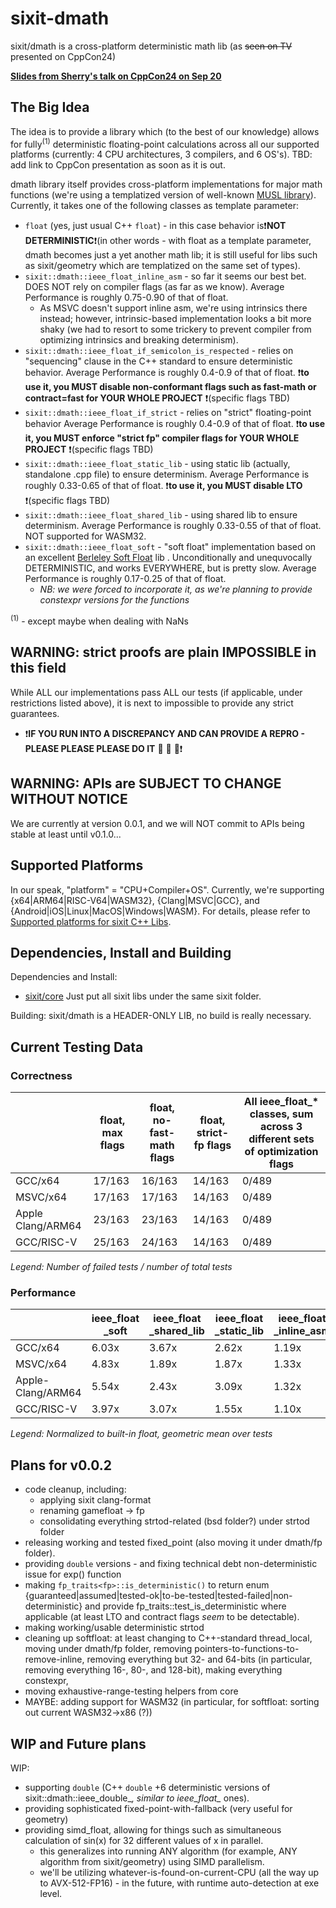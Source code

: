 # sixit-dmath
sixit/dmath is a cross-platform deterministic math lib (as ~~seen on TV~~ presented on CppCon24)

**[Slides from Sherry's talk on CppCon24 on Sep 20](https://github.com/sixitbb/.github/blob/main/profile/FP%20Determinism.pdf)**

## The Big Idea
The idea is to provide a library which (to the best of our knowledge) allows for fully<sup>(1)</sup> deterministic floating-point calculations across all our supported platforms (currently: 4 CPU architectures, 3 compilers, and 6 OS's). TBD: add link to CppCon presentation as soon as it is out. 

dmath library itself provides cross-platform implementations for major math functions (we're using a templatized version of well-known [MUSL library](https://www.musl-libc.org)). Currently, it takes one of the following classes as template parameter:
- `float` (yes, just usual C++ `float`) - in this case behavior is❗**NOT DETERMINISTIC**❗(in other words - with float as a template parameter, dmath becomes just a yet another math lib; it is still useful for libs such as sixit/geometry which are templatized on the same set of types).
- `sixit::dmath::ieee_float_inline_asm` - so far it seems our best bet. DOES NOT rely on compiler flags (as far as we know). Average Performance is roughly 0.75-0.90 of that of float.
   - As MSVC doesn't support inline asm, we're using intrinsics there instead; however, intrinsic-based implementation looks a bit more shaky (we had to resort to some trickery to prevent compiler from optimizing intrinsics and breaking determinism). 
- `sixit::dmath::ieee_float_if_semicolon_is_respected` - relies on "sequencing" clause in the C++ standard to ensure deterministic behavior. Average Performance is roughly 0.4-0.9 of that of float. ❗**to use it, you MUST disable non-conformant flags such as fast-math or contract=fast for YOUR WHOLE PROJECT** ❗(specific flags TBD)
- `sixit::dmath::ieee_float_if_strict` - relies on "strict" floating-point behavior Average Performance is roughly 0.4-0.9 of that of float. ❗**to use it, you MUST enforce "strict fp" compiler flags for YOUR WHOLE PROJECT** ❗(specific flags TBD)
- `sixit::dmath::ieee_float_static_lib` - using static lib (actually, standalone .cpp file) to ensure determinism. Average Performance is roughly 0.33-0.65 of that of float. ❗**to use it, you MUST disable LTO** ❗(specific flags TBD)
- `sixit::dmath::ieee_float_shared_lib` - using shared lib to ensure determinism. Average Performance is roughly 0.33-0.55 of that of float. NOT supported for WASM32. 
- `sixit::dmath::ieee_float_soft` - "soft float" implementation based on an excellent [Berleley Soft Float](https://github.com/ucb-bar/berkeley-softfloat-3) lib . Unconditionally and unequvocally DETERMINISTIC, and works EVERYWHERE, but is pretty slow. Average Performance is roughly 0.17-0.25 of that of float.
   + _NB: we were forced to incorporate it, as we're planning to provide constexpr versions for the functions_

<sup>(1)</sup> - except maybe when dealing with NaNs

## WARNING: strict proofs are plain IMPOSSIBLE in this field
While ALL our implementations pass ALL our tests (if applicable, under restrictions listed above), it is next to impossible to provide any strict guarantees. 
- ❗**IF YOU RUN INTO A DISCREPANCY AND CAN PROVIDE A REPRO - PLEASE PLEASE PLEASE DO IT** :pray: :pray: :pray:❗

## WARNING: APIs are SUBJECT TO CHANGE WITHOUT NOTICE
We are currently at version 0.0.1, and we will NOT commit to APIs being stable at least until v0.1.0... 

## Supported Platforms
In our speak, "platform" = "CPU+Compiler+OS". Currently, we're supporting {x64|ARM64|RISC-V64|WASM32}, {Clang|MSVC|GCC}, and {Android|iOS|Linux|MacOS|Windows|WASM}. For details, please refer to [Supported platforms for sixit C++ Libs](https://github.com/sixitbb/.github/blob/main/profile/cpp-supported-platforms.md).

## Dependencies, Install and Building
Dependencies and Install:
- [sixit/core](https://github.com/sixitbb/sixit-core/tree/main)
Just put all sixit libs under the same sixit folder.

Building:
sixit/dmath is a HEADER-ONLY LIB, no build is really necessary. 

## Current Testing Data
### Correctness

|| float, max flags | float, no-fast-math flags | float, strict-fp flags | All ieee_float_* classes, sum across 3 different sets of optimization flags |
| --- | --- | --- | --- | --- | 
| GCC/x64 | 17/163 | 16/163 | 14/163 | 0/489 |
| MSVC/x64 | 17/163 | 17/163 | 14/163 | 0/489 |
| Apple Clang/ARM64 | 23/163 | 23/163 | 14/163 | 0/489 |
| GCC/RISC-V | 25/163 | 24/163 | 14/163 | 0/489 |

*Legend: Number of failed tests / number of total tests*

### Performance 
|| ieee_float _soft | ieee_float _shared_lib | ieee_float _static_lib | ieee_float _inline_asm |ieee_float _if_strict_fp | ieee_float _if_semicolon |
| --- | --- | --- | --- | --- | --- | --- | 
| GCC/x64 | 6.03x | 3.67x | 2.62x | 1.19x | 1.44x | 1.40x |
| MSVC/x64 | 4.83x | 1.89x | 1.87x | 1.33x | 2.20x | 1.31x |
| Apple-Clang/ARM64 | 5.54x | 2.43x | 3.09x | 1.32x | 2.47x | 2.39x |
| GCC/RISC-V | 3.97x | 3.07x | 1.55x | 1.10x | 1.09x | 1.10x |

*Legend: Normalized to built-in float, geometric mean over tests*

## Plans for v0.0.2
- code cleanup, including:
   + applying sixit clang-format 
   + renaming gamefloat -> fp
   + consolidating everything strtod-related (bsd folder?) under strtod folder
- releasing working and tested fixed_point (also moving it under dmath/fp folder).
- providing `double` versions - and fixing technical debt non-deterministic issue for exp() function
- making `fp_traits<fp>::is_deterministic()` to return enum {guaranteed|assumed|tested-ok|to-be-tested|tested-failed|non-deterministic} and provide fp_traits::test_is_deterministic where applicable (at least LTO and contract flags _seem_ to be detectable).
- making working/usable deterministic strtod
- cleaning up softfloat: at least changing to C++-standard thread_local, moving under dmath/fp folder, removing pointers-to-functions-to-remove-inline, removing everything but 32- and 64-bits (in particular, removing everything 16-, 80-, and 128-bit), making everything constexpr, 
- moving exhaustive-range-testing helpers from core
- MAYBE: adding support for WASM32 (in particular, for softfloat: sorting out current WASM32->x86 (?))

## WIP and Future plans
WIP:
- supporting `double` (C++ `double` +6 deterministic versions of sixit::dmath::ieee_double_*, similar to ieee_float_* ones).
- providing sophisticated fixed-point-with-fallback (very useful for geometry)
- providing simd_float, allowing for things such as simultaneous calculation of sin(x) for 32 different values of x in parallel.
   + this generalizes into running ANY algorithm (for example, ANY algorithm from sixit/geometry) using SIMD parallelism. 
   + we'll be utilizing whatever-is-found-on-current-CPU (all the way up to AVX-512-FP16) - in the future, with runtime auto-detection at exe level.
